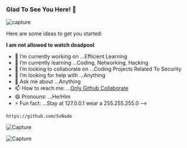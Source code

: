 ### Glad To See You Here! 👋


![capture](https://images-wixmp-ed30a86b8c4ca887773594c2.wixmp.com/f/e1508d5d-b1b0-441d-9ede-213a21b55fb0/ddz11gp-164e0a37-23c6-4e60-9551-c42620a3074e.gif?token=eyJ0eXAiOiJKV1QiLCJhbGciOiJIUzI1NiJ9.eyJzdWIiOiJ1cm46YXBwOiIsImlzcyI6InVybjphcHA6Iiwib2JqIjpbW3sicGF0aCI6IlwvZlwvZTE1MDhkNWQtYjFiMC00NDFkLTllZGUtMjEzYTIxYjU1ZmIwXC9kZHoxMWdwLTE2NGUwYTM3LTIzYzYtNGU2MC05NTUxLWM0MjYyMGEzMDc0ZS5naWYifV1dLCJhdWQiOlsidXJuOnNlcnZpY2U6ZmlsZS5kb3dubG9hZCJdfQ.0_-10_AfqtD_SHrJCEH_hP59hj9z4wD-r7WqTJT8_5s)



Here are some ideas to get you started:

**I am not allowed to watch deadpool**
- 🔭 I’m currently working on ...Efficient Learning
- 🌱 I’m currently learning ...Coding, Networking, Hacking
- 👯 I’m looking to collaborate on ...Coding Projects Related To Security
- 🤔 I’m looking for help with ...Anything
- 💬 Ask me about ...Anything
- 📫 How to reach me: ...[Only Github Collaborate](https://github.com/SxNade)
- 😄 Pronouns: ...He/Him
- ⚡ Fun fact: ...Stay at 127.0.0.1 wear a 255.255.255.0
-->


`https://github.com/SxNade`

![Capture](https://i.pinimg.com/originals/d4/73/a1/d473a1d6d867e8896dc3893e3db5b44a.gif)


![Capture](https://wallpaperaccess.com/full/1889973.jpg)
